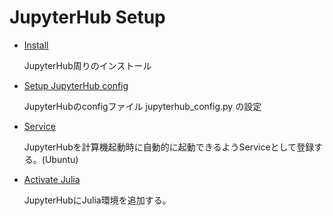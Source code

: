 <!--

This document is written in Markdown.
You can preview on such as VisualStudio Code.
If you want to know more, search with "vscode markdown" or refer to official document https://code.visualstudio.com/Docs/languages/markdown .

-->


# JupyterHub Setup

- [Install](./docs/01_install.md)

	JupyterHub周りのインストール

- [Setup JupyterHub config](./docs/02_config.md)

	JupyterHubのconfigファイル jupyterhub_config.py の設定
- [Service](./docs/03_service.md)

	JupyterHubを計算機起動時に自動的に起動できるようServiceとして登録する。(Ubuntu)

- [Activate Julia](./docs/04_julia.md)

	JupyterHubにJulia環境を追加する。


<!-- Written by Croyfet in 2022-->
